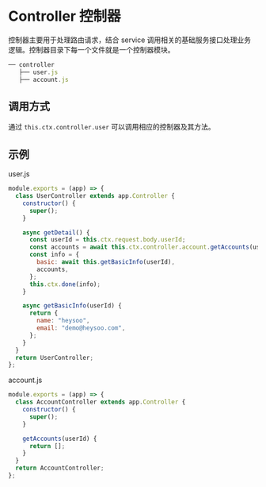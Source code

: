 # Controller 控制器

控制器主要用于处理路由请求，结合 service 调用相关的基础服务接口处理业务逻辑。控制器目录下每一个文件就是一个控制器模块。

```js
── controller
   ├── user.js
   ├── account.js
```

## 调用方式

通过 `this.ctx.controller.user` 可以调用相应的控制器及其方法。

## 示例

user.js

```js
module.exports = (app) => {
  class UserController extends app.Controller {
    constructor() {
      super();
    }

    async getDetail() {
      const userId = this.ctx.request.body.userId;
      const accounts = await this.ctx.controller.account.getAccounts(userId);
      const info = {
        basic: await this.getBasicInfo(userId),
        accounts,
      };
      this.ctx.done(info);
    }

    async getBasicInfo(userId) {
      return {
        name: "heysoo",
        email: "demo@heysoo.com",
      };
    }
  }
  return UserController;
};
```

account.js

```js
module.exports = (app) => {
  class AccountController extends app.Controller {
    constructor() {
      super();
    }

    getAccounts(userId) {
      return [];
    }
  }
  return AccountController;
};
```
